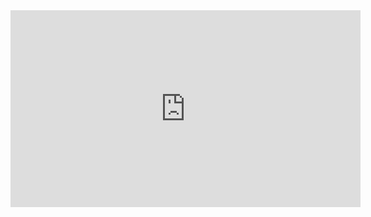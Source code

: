<iframe width="560" height="315" src="https://www.youtube.com/embed/qKFuQakKlDU?si=omsBGZ7xMTlo5oaz&amp;controls=0" title="YouTube video player" frameborder="0" allow="accelerometer; autoplay; clipboard-write; encrypted-media; gyroscope; picture-in-picture; web-share" referrerpolicy="strict-origin-when-cross-origin" allowfullscreen></iframe>
